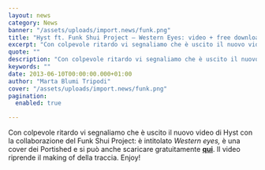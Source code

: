 ```yaml
---
layout: news
category: News
banner: "/assets/uploads/import.news/funk.png"
title: "Hyst ft. Funk Shui Project – Western Eyes: video + free download"
excerpt: "Con colpevole ritardo vi segnaliamo che è uscito il nuovo video di Hyst con la collaborazione del Funk Shui Project: è intitolato Western eyes, è una cover dei Portished e si può anche scaricare gratuitamente qui. Il video riprende il making of della traccia. Enjoy!    "
quote: ""
description: "Con colpevole ritardo vi segnaliamo che è uscito il nuovo video di Hyst con la collaborazione del Funk Shui Project: è intitolato Western eyes, è una cover dei Portished e si può anche scaricare gratuitamente qui. Il video riprende il making of della traccia. Enjoy!    "
keywords: ""
date: 2013-06-10T00:00:00.000+01:00
author: "Marta Blumi Tripodi"
cover: "/assets/uploads/import.news/funk.png"
pagination:
  enabled: true

---
```


Con colpevole ritardo vi segnaliamo che è uscito il nuovo video di Hyst con la collaborazione del Funk Shui Project: è intitolato _Western eyes,_ è una cover dei Portished e si può anche scaricare gratuitamente [**qui**](http://r20.rs6.net/tn.jsp?e=001fuLnxlWWSTwNWQxI8i7soEK0DVacbeqH8RYUHfXymZNPkKuQLA2oE3wEDohQVEhjSrewTVfQl4K-Nt1lKjo1S7PORC6Fwj7Cc14P2385PHCxhisPF4sI1L15lPgogkseMmlq07XdBpCGtReyVkUyaw== "http://r20.rs6.net/tn.jsp?e=001fuLnxlWWSTwNWQxI8i7soEK0DVacbeqH8RYUHfXymZNPkKuQLA2oE3wEDohQVEhjSrewTVfQl4K-Nt1lKjo1S7PORC6Fwj7Cc14P2385PHCxhisPF4sI1L15lPgogkseMmlq07XdBpCGtReyVkUyaw=="). Il video riprende il making of della traccia. Enjoy!

  